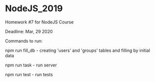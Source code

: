 # NodeJS_2019

Homework #7 for NodeJS Course

Deadline: Mar, 29 2020

Commands to run:

npm run fill_db - creating 'users' and 'groups' tables and filling by initial data

npm run task - run server

npm run test - run tests